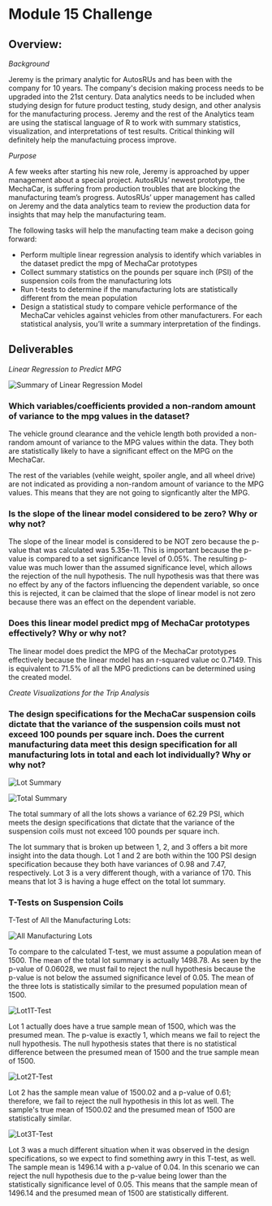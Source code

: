# Module 15 Challenge

## Overview: 

*Background*

Jeremy is the primary analytic for AutosRUs and has been with the company for 10 years. The company's decision making process needs to be upgraded into the 21st century. Data analytics needs to be included when studying design for future product testing, study design, and other analysis for the manufacturing process. Jeremy and the rest of the Analytics team are using the statiscal language of R to work with summary statistics, visualization, and interpretations of test results. Critical thinking will definitely help the manufactuing process improve. 

*Purpose*

A few weeks after starting his new role, Jeremy is approached by upper management about a special project. AutosRUs’ newest prototype, the MechaCar, is suffering from production troubles that are blocking the manufacturing team’s progress. AutosRUs’ upper management has called on Jeremy and the data analytics team to review the production data for insights that may help the manufacturing team.

The following tasks will help the manufacting team make a decison going forward: 

- Perform multiple linear regression analysis to identify which variables in the dataset predict the mpg of MechaCar prototypes
- Collect summary statistics on the pounds per square inch (PSI) of the suspension coils from the manufacturing lots
- Run t-tests to determine if the manufacturing lots are statistically different from the mean population
- Design a statistical study to compare vehicle performance of the MechaCar vehicles against vehicles from other manufacturers. For each statistical analysis, you’ll write a summary interpretation of the findings.


## Deliverables

*Linear Regression to Predict MPG*

![Summary of Linear Regression Model](https://user-images.githubusercontent.com/102566199/182046100-3dc2d387-784f-4df4-91be-9714ddedf2c1.png)

### Which variables/coefficients provided a non-random amount of variance to the mpg values in the dataset?

The vehicle ground clearance and the vehicle length both provided a non-random amount of variance to the MPG values within the data. They both are statistically likely to have a significant effect on the MPG on the MechaCar. 

The rest of the variables (vehile weight, spoiler angle, and all wheel drive) are not indicated as providing a non-random amount of variance to the MPG values. This means that they are not going to signficantly alter the MPG.

### Is the slope of the linear model considered to be zero? Why or why not?

The slope of the linear model is considered to be NOT zero because the p-value that was calculated was 5.35e-11. This is important because the p-value is compared to a set significance level of 0.05%. The resulting p-value was much lower than the assumed significance level, which allows the rejection of the null hypothesis. The null hypothesis was that there was no effect by any of the factors influencing the dependent variable, so once this is rejected, it can be claimed that the slope of linear model is not zero because there was an effect on the dependent variable. 

### Does this linear model predict mpg of MechaCar prototypes effectively? Why or why not?

The linear model does predict the MPG of the MechaCar prototypes effectively because the linear model has an r-squared value oc 0.7149. This is equivalent to 71.5% of all the MPG predictions can be determined using the created model. 

*Create Visualizations for the Trip Analysis*

### The design specifications for the MechaCar suspension coils dictate that the variance of the suspension coils must not exceed 100 pounds per square inch. Does the current manufacturing data meet this design specification for all manufacturing lots in total and each lot individually? Why or why not?

![Lot Summary](https://user-images.githubusercontent.com/102566199/182047471-b0972680-6599-4eae-8f71-62c399a8e164.png)

![Total Summary](https://user-images.githubusercontent.com/102566199/182047477-ddbd960d-ea52-45f5-8bf9-ea37f1d9d86f.png)

The total summary of all the lots shows a variance of 62.29 PSI, which meets the design specifications that dictate that the variance of the suspension coils must not exceed 100 pounds per square inch. 

The lot summary that is broken up between 1, 2, and 3 offers a bit more insight into the data though. Lot 1 and 2 are both within the 100 PSI design specification because they both have variances of 0.98 and 7.47, respectively. Lot 3 is a very different though, with a variance of 170. This means that lot 3 is having a huge effect on the total lot summary. 

### T-Tests on Suspension Coils

T-Test of All the Manufacturing Lots:

![All Manufacturing Lots](https://user-images.githubusercontent.com/102566199/182047841-f74411a5-11e6-4f6f-8ff4-6a178f4b55bf.png)

To compare to the calculated T-test, we must assume a population mean of 1500. The mean of the total lot summary is actually 1498.78. As seen by the p-value of 0.06028, we must fail to reject the null hypothesis because the p-value is not below the assumed significance level of 0.05. The mean of the three lots is statistically similar to the presumed population mean of 1500.

![Lot1T-Test](https://user-images.githubusercontent.com/102566199/182047873-b568f5cf-df43-4e10-8f94-d06326b22701.png)

Lot 1 actually does have a true sample mean of 1500, which was the presumed mean. The p-value is exactly 1, which means we fail to reject the null hypothesis. The null hypothesis states that there is no statistical difference between the presumed mean of 1500 and the true sample mean of 1500.

![Lot2T-Test](https://user-images.githubusercontent.com/102566199/182047893-c1b30eb2-1207-4e67-b572-af77bcd74215.png)

Lot 2 has the sample mean value of 1500.02 and a p-value of 0.61; therefore, we fail to reject the null hypothesis in this lot as well. The sample's true mean of 1500.02 and the presumed mean of 1500 are statistically similar. 

![Lot3T-Test](https://user-images.githubusercontent.com/102566199/182047904-aa1d3026-e29d-4d55-8c7a-c89da56ad1d1.png)

Lot 3 was a much different situation when it was observed in the design specifications, so we expect to find something awry in this T-test, as well. The sample mean is 1496.14 with a p-value of 0.04. In this scenario we can reject the null hypothesis due to the p-value being lower than the statistically significance level of 0.05. This means that the sample mean of 1496.14 and the presumed mean of 1500 are statistically different. 





